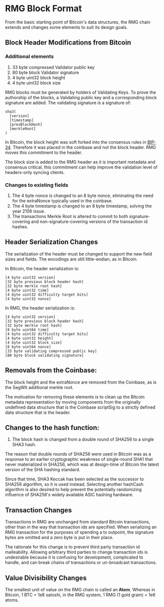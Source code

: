 # RMG Block Format

From the basic starting point of Bitcoin's data structures, the RMG chain extends and changes some elements to suit its design goals.

## Block Header Modifications from Bitcoin

### Additional elements

1. 33 byte compressed Validator public key
2. 80 byte block Validator signature
3. 4 byte uint32 block height
4. 4 byte uint32 block size

RMG blocks must be generated by holders of Validating Keys. To prove the authorship of the blocks, a Validating public key and a corresponding block signature are added. The validating signature is a signature of:

```
sha3(
  [version]
  [timestamp]
  [prevBlockHash]
  [merkleRoot]
)
```

In Bitcoin, the block height was soft forked into the consensus rules in [BIP-34](https://github.com/bitcoin/bips/blob/master/bip-0034.mediawiki). Therefore it was placed in the coinbase and not the block header. RMG moves this commitment to the header.

The block size is added to the RMG header as it is important metadata and consensus critical, this commitment can help improve the validation level of headers-only syncing clients.

### Changes to existing fields

1. The 4 byte nonce is changed to an 8 byte nonce, eliminating the need for the extraNonce typically used in the coinbase.
2. The 4 byte timestamp is changed to an 8 byte timestamp, solving the year 2106 issue.
3. The transactions Merkle Root is altered to commit to both signature-covering and non-signature-covering versions of the transaction id hashes.

## Header Serialization Changes

The serialization of the header must be changed to support the new field sizes and fields. The encodings are still little-endian, as in Bitcoin.

In Bitcoin, the header serialization is:

```
[4 byte uint32 version]
[32 byte previous block header hash]
[32 byte merkle root hash]
[4 byte uint32 time]
[4 byte uint32 difficulty target bits]
[4 byte uint32 nonce]
```

In RMG, the header serialization is:

```
[4 byte uint32 version]
[32 byte previous block header hash]
[32 byte merkle root hash]
[8 byte uint64 time]
[4 byte uint32 difficulty target bits]
[4 byte uint32 height]
[4 byte uint32 block size]
[8 byte uint64 nonce]
[33 byte validating compressed public key]
[80 byte block validating signature]
```

## Removals from the Coinbase:

The block height and the extraNonce are removed from the Coinbase, as is the SegWit additional merkle root.

The motivation for removing these elements is to clean up the Bitcoin metadata representation by moving components from the originally undefined data structure that is the Coinbase scriptSig to a strictly defined data structure that is the header.

## Changes to the hash function:

1. The block hash is changed from a double round of SHA256 to a single SHA3 hash.

The reason that double rounds of SHA256 were used in Bitcoin was as a response to an earlier cryptographic weakness of single-round SHA1 that never materialized in SHA256, which was at design-time of Bitcoin the latest version of the SHA hashing standard.

Since that time, SHA3 Keccak has been selected as the successor to SHA256 algorithm, so it is used instead. Selecting another hashCash algorithm is also desired to help prevent the potentially randomizing influence of SHA256's widely available ASIC hashing hardware.

## Transaction Changes

Transactions in RMG are unchanged from standard Bitcoin transactions, other than in the way that transaction ids are specified. When serializing an RMG transaction for the purposes of spending a tx outpoint, the signature bytes are omitted and a zero byte is put in their place.

The rationale for this change is to prevent third party transaction id malleability. Allowing arbitrary third parties to change transaction ids is undesirable because it is confusing for development, complicated to handle, and can break chains of transactions or un-broadcast transactions.

## Value Divisibility Changes

The smallest unit of value on the RMG chain is called an **Atom**. Whereas in Bitcoin, 1 BTC = 1e8 satoshi, in the RMG system, 1 RMG (1 gold gram) = 1e6 atoms.
